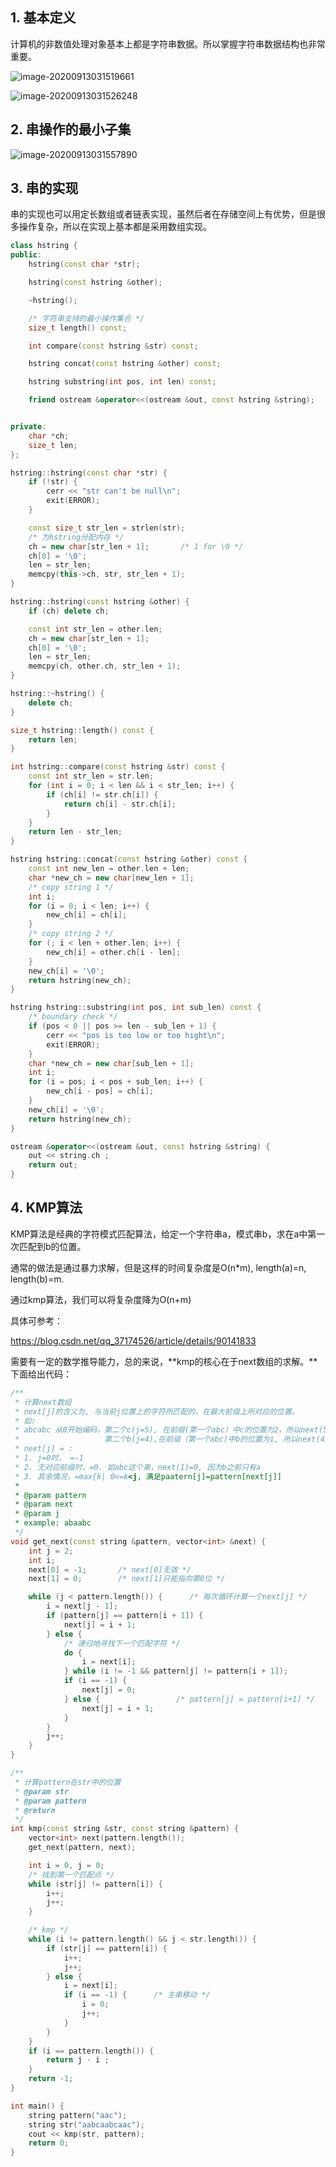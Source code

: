 ## 1. 基本定义

计算机的非数值处理对象基本上都是字符串数据。所以掌握字符串数据结构也非常重要。

![image-20200913031519661](https://cdn.jsdelivr.net/gh/ravenxrz/PicBed/img/image-20200913031519661.png)

![image-20200913031526248](https://cdn.jsdelivr.net/gh/ravenxrz/PicBed/img/image-20200913031526248.png)

## 2. 串操作的最小子集

![image-20200913031557890](https://cdn.jsdelivr.net/gh/ravenxrz/PicBed/img/image-20200913031557890.png)

## 3. 串的实现

串的实现也可以用定长数组或者链表实现，虽然后者在存储空间上有优势，但是很多操作复杂，所以在实现上基本都是采用数组实现。

```c++
class hstring {
public:
    hstring(const char *str);

    hstring(const hstring &other);

    ~hstring();

    /* 字符串支持的最小操作集合 */
    size_t length() const;

    int compare(const hstring &str) const;

    hstring concat(const hstring &other) const;

    hstring substring(int pos, int len) const;

    friend ostream &operator<<(ostream &out, const hstring &string);


private:
    char *ch;
    size_t len;
};

hstring::hstring(const char *str) {
    if (!str) {
        cerr << "str can't be null\n";
        exit(ERROR);
    }

    const size_t str_len = strlen(str);
    /* 为hstring分配内存 */
    ch = new char[str_len + 1];       /* 1 for \0 */
    ch[0] = '\0';
    len = str_len;
    memcpy(this->ch, str, str_len + 1);
}

hstring::hstring(const hstring &other) {
    if (ch) delete ch;

    const int str_len = other.len;
    ch = new char[str_len + 1];
    ch[0] = '\0';
    len = str_len;
    memcpy(ch, other.ch, str_len + 1);
}

hstring::~hstring() {
    delete ch;
}

size_t hstring::length() const {
    return len;
}

int hstring::compare(const hstring &str) const {
    const int str_len = str.len;
    for (int i = 0; i < len && i < str_len; i++) {
        if (ch[i] != str.ch[i]) {
            return ch[i] - str.ch[i];
        }
    }
    return len - str_len;
}

hstring hstring::concat(const hstring &other) const {
    const int new_len = other.len + len;
    char *new_ch = new char[new_len + 1];
    /* copy string 1 */
    int i;
    for (i = 0; i < len; i++) {
        new_ch[i] = ch[i];
    }
    /* copy string 2 */
    for (; i < len + other.len; i++) {
        new_ch[i] = other.ch[i - len];
    }
    new_ch[i] = '\0';
    return hstring(new_ch);
}

hstring hstring::substring(int pos, int sub_len) const {
    /* boundary check */
    if (pos < 0 || pos >= len - sub_len + 1) {
        cerr << "pos is too low or too hight\n";
        exit(ERROR);
    }
    char *new_ch = new char[sub_len + 1];
    int i;
    for (i = pos; i < pos + sub_len; i++) {
        new_ch[i - pos] = ch[i];
    }
    new_ch[i] = '\0';
    return hstring(new_ch);
}

ostream &operator<<(ostream &out, const hstring &string) {
    out << string.ch ;
    return out;
}
```

## 4. KMP算法

KMP算法是经典的字符模式匹配算法，给定一个字符串a，模式串b，求在a中第一次匹配到b的位置。

通常的做法是通过暴力求解，但是这样的时间复杂度是O(n*m), length(a)=n, length(b)=m.

通过kmp算法，我们可以将复杂度降为O(n+m)

具体可参考：

https://blog.csdn.net/qq_37174526/article/details/90141833

需要有一定的数学推导能力，总的来说，**kmp的核心在于next数组的求解。**下面给出代码：

```c++
/**
 * 计算next数组
 * next[j]的含义为, 与当前j位置上的字符所匹配的，在最大前缀上所对应的位置。
 * 如:
 * abcabc 从0开始编码，第二个c(j=5), 在前缀(第一个abc）中c的位置为2，所以next(5)=2
 *                   第二个b(j=4),在前缀（第一个abc)中b的位置为1, 所以next(4）=1
 * next[j] = :
 * 1. j=0时， =-1
 * 2. 无对应前缀时，=0. 如abc这个串，next(1)=0, 因为b之前只有a
 * 3. 其余情况，=max{k| 0<=k<j, 满足paatern[j]=pattern[next[j]]
 *
 * @param pattern
 * @param next
 * @param j
 * example: abaabc
 */
void get_next(const string &pattern, vector<int> &next) {
    int j = 2;
    int i;
    next[0] = -1;       /* next[0]无效 */
    next[1] = 0;        /* next[1]只能指向第0位 */

    while (j < pattern.length()) {      /* 每次循环计算一个next[j] */
        i = next[j - 1];
        if (pattern[j] == pattern[i + 1]) {
            next[j] = i + 1;
        } else {
            /* 递归地寻找下一个匹配字符 */
            do {
                i = next[i];
            } while (i != -1 && pattern[j] != pattern[i + 1]);
            if (i == -1) {
                next[j] = 0;
            } else {                 /* pattern[j] = pattern[i+1] */
                next[j] = i + 1;
            }
        }
        j++;
    }
}

/**
 * 计算pattern在str中的位置
 * @param str
 * @param pattern
 * @return
 */
int kmp(const string &str, const string &pattern) {
    vector<int> next(pattern.length());
    get_next(pattern, next);

    int i = 0, j = 0;
    /* 找到第一个匹配点 */
    while (str[j] != pattern[i]) {
        i++;
        j++;
    }

    /* kmp */
    while (i != pattern.length() && j < str.length()) {
        if (str[j] == pattern[i]) {
            i++;
            j++;
        } else {
            i = next[i];
            if (i == -1) {      /* 主串移动 */
                i = 0;
                j++;
            }
        }
    }
    if (i == pattern.length()) {
        return j - i ;
    }
    return -1;
}

int main() {
    string pattern("aac");
    string str("aabcaabcaac");
    cout << kmp(str, pattern);
    return 0;
}
```

